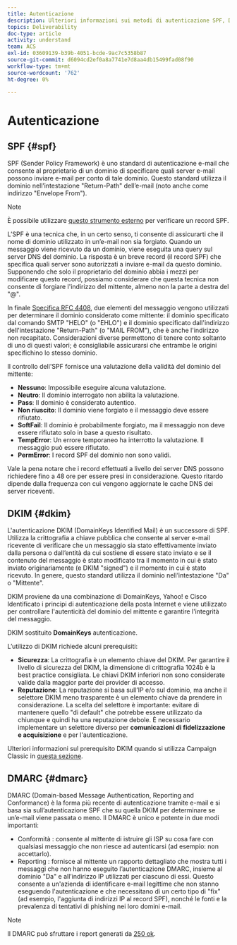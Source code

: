 ```yaml
---
title: Autenticazione
description: Ulteriori informazioni sui metodi di autenticazione SPF, DKIM e DMARC.
topics: Deliverability
doc-type: article
activity: understand
team: ACS
exl-id: 03609139-b39b-4051-bcde-9ac7c5358b87
source-git-commit: d6094cd2ef0a8a7741e7d8aa4db15499fad08f90
workflow-type: tm+mt
source-wordcount: '762'
ht-degree: 0%

---
```


# Autenticazione

## SPF {#spf}

SPF (Sender Policy Framework) è uno standard di autenticazione e-mail che consente al proprietario di un dominio di specificare quali server e-mail possono inviare e-mail per conto di tale dominio. Questo standard utilizza il dominio nell’intestazione &quot;Return-Path&quot; dell’e-mail (noto anche come indirizzo &quot;Envelope From&quot;).

>[!NOTE]
>
>È possibile utilizzare [questo strumento esterno](https://www.kitterman.com/spf/validate.html) per verificare un record SPF.

L’SPF è una tecnica che, in un certo senso, ti consente di assicurarti che il nome di dominio utilizzato in un’e-mail non sia forgiato. Quando un messaggio viene ricevuto da un dominio, viene eseguita una query sul server DNS del dominio. La risposta è un breve record (il record SPF) che specifica quali server sono autorizzati a inviare e-mail da questo dominio. Supponendo che solo il proprietario del dominio abbia i mezzi per modificare questo record, possiamo considerare che questa tecnica non consente di forgiare l&#39;indirizzo del mittente, almeno non la parte a destra del &quot;@&quot;.

In finale [Specifica RFC 4408](https://www.rfc-editor.org/info/rfc4408), due elementi del messaggio vengono utilizzati per determinare il dominio considerato come mittente: il dominio specificato dal comando SMTP &quot;HELO&quot; (o &quot;EHLO&quot;) e il dominio specificato dall&#39;indirizzo dell&#39;intestazione &quot;Return-Path&quot; (o &quot;MAIL FROM&quot;), che è anche l&#39;indirizzo non recapitato. Considerazioni diverse permettono di tenere conto soltanto di uno di questi valori; è consigliabile assicurarsi che entrambe le origini specifichino lo stesso dominio.

Il controllo dell&#39;SPF fornisce una valutazione della validità del dominio del mittente:

* **Nessuno**: Impossibile eseguire alcuna valutazione.
* **Neutro**: Il dominio interrogato non abilita la valutazione.
* **Pass**: Il dominio è considerato autentico.
* **Non riuscito**: Il dominio viene forgiato e il messaggio deve essere rifiutato.
* **SoftFail**: Il dominio è probabilmente forgiato, ma il messaggio non deve essere rifiutato solo in base a questo risultato.
* **TempError**: Un errore temporaneo ha interrotto la valutazione. Il messaggio può essere rifiutato.
* **PermError**: I record SPF del dominio non sono validi.

Vale la pena notare che i record effettuati a livello dei server DNS possono richiedere fino a 48 ore per essere presi in considerazione. Questo ritardo dipende dalla frequenza con cui vengono aggiornate le cache DNS dei server riceventi.

## DKIM {#dkim}

L&#39;autenticazione DKIM (DomainKeys Identified Mail) è un successore di SPF. Utilizza la crittografia a chiave pubblica che consente al server e-mail ricevente di verificare che un messaggio sia stato effettivamente inviato dalla persona o dall’entità da cui sostiene di essere stato inviato e se il contenuto del messaggio è stato modificato tra il momento in cui è stato inviato originariamente (e DKIM &quot;signed&quot;) e il momento in cui è stato ricevuto. In genere, questo standard utilizza il dominio nell’intestazione &quot;Da&quot; o &quot;Mittente&quot;.

DKIM proviene da una combinazione di DomainKeys, Yahoo! e Cisco Identificato i principi di autenticazione della posta Internet e viene utilizzato per controllare l&#39;autenticità del dominio del mittente e garantire l&#39;integrità del messaggio.

DKIM sostituito **DomainKeys** autenticazione.

L’utilizzo di DKIM richiede alcuni prerequisiti:

* **Sicurezza**: La crittografia è un elemento chiave del DKIM. Per garantire il livello di sicurezza del DKIM, la dimensione di crittografia 1024b è la best practice consigliata. Le chiavi DKIM inferiori non sono considerate valide dalla maggior parte dei provider di accesso.
* **Reputazione**: La reputazione si basa sull’IP e/o sul dominio, ma anche il selettore DKIM meno trasparente è un elemento chiave da prendere in considerazione. La scelta del selettore è importante: evitare di mantenere quello &quot;di default&quot; che potrebbe essere utilizzato da chiunque e quindi ha una reputazione debole. È necessario implementare un selettore diverso per **comunicazioni di fidelizzazione e acquisizione** e per l&#39;autenticazione.

Ulteriori informazioni sul prerequisito DKIM quando si utilizza Campaign Classic in [questa sezione](/help/additional-resources/acc-technical-recommendations.md#dkim-acc).

## DMARC {#dmarc}

DMARC (Domain-based Message Authentication, Reporting and Conformance) è la forma più recente di autenticazione tramite e-mail e si basa sia sull’autenticazione SPF che su quella DKIM per determinare se un’e-mail viene passata o meno. Il DMARC è unico e potente in due modi importanti:

* Conformità : consente al mittente di istruire gli ISP su cosa fare con qualsiasi messaggio che non riesce ad autenticarsi (ad esempio: non accettarlo).
* Reporting : fornisce al mittente un rapporto dettagliato che mostra tutti i messaggi che non hanno eseguito l’autenticazione DMARC, insieme al dominio &quot;Da&quot; e all’indirizzo IP utilizzati per ciascuno di essi. Questo consente a un&#39;azienda di identificare e-mail legittime che non stanno eseguendo l&#39;autenticazione e che necessitano di un certo tipo di &quot;fix&quot; (ad esempio, l&#39;aggiunta di indirizzi IP al record SPF), nonché le fonti e la prevalenza di tentativi di phishing nei loro domini e-mail.

>[!NOTE]
>
>Il DMARC può sfruttare i report generati da [250 ok](https://250ok.com/).
